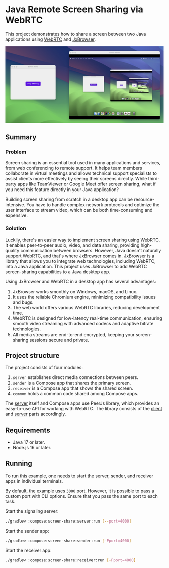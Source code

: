 # Java Remote Screen Sharing via WebRTC

This project demonstrates how to share a screen between two Java 
applications using [WebRTC][webrtc] and [JxBrowser](jxbrowser).

[webrtc]: https://webrtc.org/
[jxbrowser]: https://www.teamdev.com/jxbrowser
![Screen sharing screenshot](.github/readme-resources/screenshot.jpeg)

## Summary

### Problem

Screen sharing is an essential tool used in many applications and services, 
from web conferencing to remote support. It helps team members collaborate 
in virtual meetings and allows technical support specialists to assist clients 
more effectively by seeing their screens directly. While third-party apps like
TeamViewer or Google Meet offer screen sharing, what if you need this feature
directly in your Java application?

Building screen sharing from scratch in a desktop app can be resource-intensive. 
You have to handle complex network protocols and optimize the user interface 
to stream video, which can be both time-consuming and expensive.

### Solution

Luckily, there's an easier way to implement screen sharing using WebRTC.
It enables peer-to-peer audio, video, and data sharing, providing high-quality
communication between browsers. However, Java doesn't naturally support WebRTC,
and that's where JxBrowser comes in. JxBrowser is a library that allows you to 
integrate web technologies, including WebRTC, into a Java application. 
This project uses JxBrowser to add WebRTC screen-sharing capabilities 
to a Java desktop app.

Using JxBrowser and WebRTC in a desktop app has several advantages:

1. JxBrowser works smoothly on Windows, macOS, and Linux.
2. It uses the reliable Chromium engine, minimizing compatibility issues and bugs.
3. The web world offers various WebRTC libraries, reducing development time.
4. WebRTC is designed for low-latency real-time communication, ensuring smooth 
video streaming with advanced codecs and adaptive bitrate technologies.
5. All media streams are end-to-end encrypted, keeping your screen-sharing 
sessions secure and private.

## Project structure

The project consists of four modules:

1. `server` establishes direct media connections between peers.
2. `sender` is a Compose app that shares the primary screen.
3. `receiver` is a Compose app that shows the shared screen.
4. `common` holds a common code shared among Compose apps.

The [server][signaling-server] itself and Compose apps use PeerJs library, 
which provides an easy-to-use API for working with WebRTC. The library consists
of the [client][peer-js] and [server][peer-js-server] parts accordingly.

[signaling-server]: https://developer.mozilla.org/en-US/docs/Web/API/WebRTC_API/Signaling_and_video_calling#the_signaling_server
[peer-js]: https://github.com/peers/peerjs
[peer-js-server]: https://github.com/peers/peerjs-server

## Requirements

- Java 17 or later.
- Node.js 16 or later.

## Running

To run this example, one needs to start the server, sender, and receiver apps
in individual terminals.

By default, the example uses `3000` port. However, it is possible to pass
a custom port with CLI options. Ensure that you pass the same port to each task.

Start the signaling server:

```bash
./gradlew :compose:screen-share:server:run [--port=4000]
```

Start the sender app:

```bash
./gradlew :compose:screen-share:sender:run [-Pport=4000]
```

Start the receiver app:

```bash
./gradlew :compose:screen-share:receiver:run [-Pport=4000]
```
